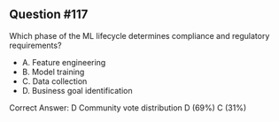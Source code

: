 ## Question #117

Which phase of the ML lifecycle determines compliance and regulatory requirements?

- A. Feature engineering
- B. Model training
- C. Data collection
- D. Business goal identification 

Correct Answer: 
D Community vote distribution D (69%) C (31%)